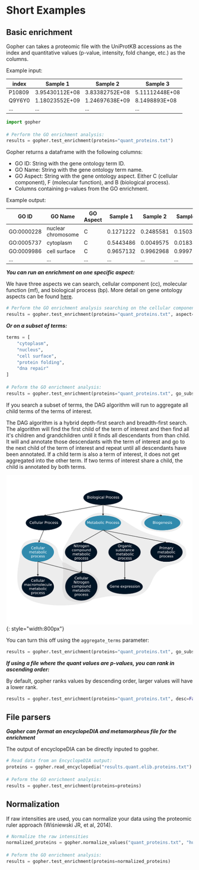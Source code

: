 # Short Examples

## Basic enrichment

Gopher can takes a proteomic file with the UniProtKB accessions as the index and quantitative values (p-value, intensity, fold change, etc.) as the columns.

Example input:

index | Sample 1 | Sample 2 | Sample 3
--- | --- | --- | ---
P10809 | 3.95430112E+08 | 3.83382752E+08 | 5.11112448E+08
Q9Y6Y0 | 1.18023552E+09 | 1.24697638E+09 | 8.1498893E+08
... | ... | ... | ...

```python
import gopher

# Perform the GO enrichment analysis:
results = gopher.test_enrichment(proteins="quant_proteins.txt")
```

Gopher returns a dataframe with the following columns:

- GO ID: String with the gene ontology term ID.
- GO Name: String with the gene ontology term name.
- GO Aspect: String with the gene ontology aspect. Either C (cellular component), F (molecular function), and B (biological process).
- Columns containing p-values from the GO enrichment.

Example output: 

GO ID | GO Name | GO Aspect | Sample 1 | Sample 2 | Sample 3
---------- | ----------- | ---------- | ---------- | ---------- | ----------
GO:0000228 | nuclear chromosome | C | 0.1271222 | 0.2485581 | 0.1503805
GO:0005737 | cytoplasm | C | 0.5443486 | 0.0049575 | 0.0183452
GO:0009986 | cell surface | C | 0.9657132 | 0.9962968 | 0.9997324
... | ... | ... | ... | ... | ...

***You can run an enrichment on one specific aspect:***

We have three aspects we can search, cellular component (cc), molecular function (mf), and biological process (bp). More detail on gene ontology aspects can be found [here](http://geneontology.org/docs/ontology-documentation/#:~:text=Gene%20Ontology%20overview).

```python
# Perform the GO enrichment analysis searching on the cellular component aspect:
results = gopher.test_enrichment(proteins="quant_proteins.txt", aspect="cc")
```

***Or on a subset of terms:***

```python
terms = [
    "cytoplasm",
    "nucleus",
    "cell surface",
    "protein folding",
    "dna repair"
]

# Peform the GO enrichment analysis:
results = gopher.test_enrichment(proteins="quant_proteins.txt", go_subset=terms)
```

If you search a subset of terms, the DAG algorithm will run to aggregate all child terms of the terms of interest.

The DAG algorithm is a hybrid depth-first search and breadth-first search. The algorithm will find the first child of the term of interest and then find all it's children and grandchildren until it finds all descendants from than child. It will and annotate those descendants with the term of interest and go to the next child of the term of interest and repeat until all descendants have been annotated. If a child term is also a term of interest, it does not get aggregated into the other term. If two terms of interest share a child, the child is annotated by both terms.

![An overview of gopher's DAG algorithm](static/gopher_tree_search.png){: style="width:800px"}

You can turn this off using the `aggregate_terms` parameter:

```python
results = gopher.test_enrichment(proteins="quant_proteins.txt", go_subset=terms, aggregate_terms=False)
```

***If using a file where the quant values are p-values, you can rank in ascending order:***

By default, gopher ranks values by descending order, larger values will have a lower rank.

```python
results = gopher.test_enrichment(proteins="quant_proteins.txt", desc=False)
```

## File parsers

***Gopher can format an encyclopeDIA and metamorpheus file for the enrichment***

The output of encyclopeDIA can be directly inputed to gopher.

```python
# Read data from an EncyclopeDIA output:
proteins = gopher.read_encyclopedia("results.quant.elib.proteins.txt")

# Peform the GO enrichment analysis:
results = gopher.test_enrichment(proteins=proteins)
```

## Normalization

If raw intensities are used, you can normalize your data using the proteomic ruler approach (Wiśniewski JR, et al, 2014).

```python
# Normalize the raw intensities
normalized_proteins = gopher.normalize_values("quant_proteins.txt", "human_fasta.fasta")

# Peform the GO enrichment analysis:
results = gopher.test_enrichment(proteins=normalized_proteins)
```